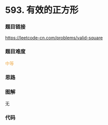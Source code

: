 # 593. 有效的正方形

### 题目链接

https://leetcode-cn.com/problems/valid-square

### 题目难度

<font color=#F0AD4E>中等</font>

### 思路



### 图解

无

### 代码

```python
```